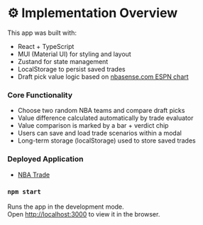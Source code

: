 # ⚙️ Implementation Overview

This app was built with:

- React + TypeScript
- MUI (Material UI) for styling and layout
- Zustand for state management
- LocalStorage to persist saved trades
- Draft pick value logic based on [nbasense.com ESPN chart](http://nbasense.com/draft-pick-trade-value/compare-charts)

### Core Functionality

- Choose two random NBA teams and compare draft picks
- Value difference calculated automatically by trade evaluator
- Value comparison is marked by a bar + verdict chip
- Users can save and load trade scenarios within a modal
- Long-term storage (localStorage) used to store saved trades

### Deployed Application 
- [NBA Trade](https://nba-draft-trade-tool.vercel.app/)

### `npm start`
Runs the app in the development mode.\
Open [http://localhost:3000](http://localhost:3000) to view it in the browser.
